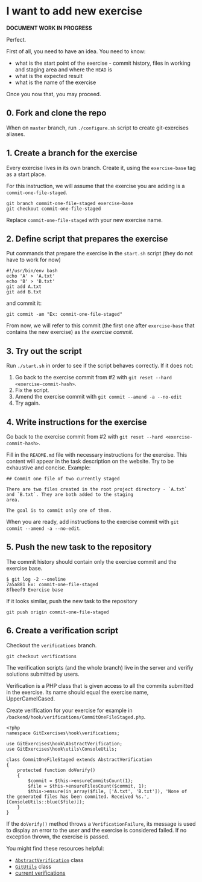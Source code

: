 # I want to add new exercise

**DOCUMENT WORK IN PROGRESS**

Perfect.

First of all, you need to have an idea. You need to know:

- what is the start point of the exercise - commit 
history, files in working and staging area and where the `HEAD` is
- what is the expected result
- what is the name of the exercise

Once you now that, you may proceed.

## 0. Fork and clone the repo

When on `master` branch, run `./configure.sh` script to create git-exercises aliases.

## 1. Create a branch for the exercise

Every exercise lives in its own branch. Create it, using the `exercise-base` tag as a start place.

For this instruction, we will assume that the exercise you are adding is a `commit-one-file-staged`.

```
git branch commit-one-file-staged exercise-base
git checkout commit-one-file-staged
```

Replace `commit-one-file-staged` with your new exercise name.

## 2. Define script that prepares the exercise

Put commands that prepare the exercise in the `start.sh` script (they do not have to work for now)

```
#!/usr/bin/env bash
echo 'A' > 'A.txt'
echo 'B' > 'B.txt'
git add A.txt
git add B.txt
```

and commit it:

```
git commit -am "Ex: commit-one-file-staged"
```

From now, we will refer to this commit (the first one after `exercise-base` that contains the new exercise) as
_the exercise commit_.

## 3. Try out the script

Run `./start.sh` in order to see if the script behaves correctly. If it does not:
1. Go back to the exercise commit from #2 with `git reset --hard <exercise-commit-hash>`.
1. Fix the script.
1. Amend the exercise commit with `git commit --amend -a --no-edit`
1. Try again.

## 4. Write instructions for the exercise

Go back to the exercise commit from #2 with `git reset --hard <exercise-commit-hash>`.

Fill in the `README.md` file with necessary instructions for the exercise. This content will appear
in the task description on the website. Try to be exhaustive and concise. Example:

```
## Commit one file of two currently staged

There are two files created in the root project directory - `A.txt` and `B.txt`. They are both added to the staging 
area.

The goal is to commit only one of them.
```

When you are ready, add instructions to the exercise commit with `git commit --amend -a --no-edit`.

## 5. Push the new task to the repository

The commit history should contain only the exercise commit and the exercise base. 

```
$ git log -2 --oneline
7a5a881 Ex: commit-one-file-staged
8fbeef9 Exercise base
```

If it looks similar, push the new task to the repository

```
git push origin commit-one-file-staged
```

## 6. Create a verification script

Checkout the `verifications` branch.

```
git checkout verifications
```

The verification scripts (and the whole branch) live in the server and verifiy solutions 
submitted by users.

Verification is a PHP class that is given access to all the commits submitted in the exercise.
Its name should equal the exercise name, UpperCamelCased.

Create verification for your exercise for example in `/backend/hook/verifications/CommitOneFileStaged.php`.

```
<?php
namespace GitExercises\hook\verifications;

use GitExercises\hook\AbstractVerification;
use GitExercises\hook\utils\ConsoleUtils;

class CommitOneFileStaged extends AbstractVerification
{
    protected function doVerify()
    {
        $commit = $this->ensureCommitsCount(1);
        $file = $this->ensureFilesCount($commit, 1);
        $this->ensure(in_array($file, ['A.txt', 'B.txt']), 'None of the generated files has been commited. Received %s.', [ConsoleUtils::blue($file)]);
    }
}
```

If the `doVerify()` method throws a `VerificationFailure`, its message is used to display an error
to the user and the exercise is considered failed. If no exception thrown, the exercise is passed.

You might find these resources helpful:
- [`AbstractVerification`](https://github.com/fracz/git-exercises/blob/verifications/backend/hook/AbstractVerification.php)
class
- [`GitUtils`](https://github.com/fracz/git-exercises/blob/verifications/backend/hook/utils/GitUtils.php) class
- [current verifications](https://github.com/fracz/git-exercises/tree/verifications/backend/hook/verifications)
